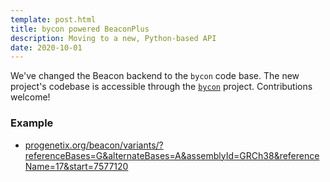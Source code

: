 ```yaml
---
template: post.html
title: bycon powered BeaconPlus
description: Moving to a new, Python-based API
date: 2020-10-01
---
```


We've changed the Beacon backend to the `bycon` code base. The new project's
codebase is accessible through the [`bycon`](http://github.com/progenetix/bycon/)
project. Contributions welcome!

### Example

* [progenetix.org/beacon/variants/?referenceBases=G&alternateBases=A&assemblyId=GRCh38&referenceName=17&start=7577120](http://progenetix.org/beacon/variants/?referenceBases=G&alternateBases=A&assemblyId=GRCh38&referenceName=17&start=7577120)
